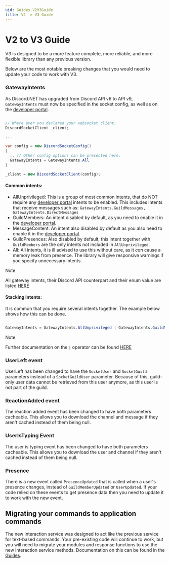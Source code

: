 ```yaml
---
uid: Guides.V2V3Guide
title: V2 -> V3 Guide
---
```


# V2 to V3 Guide

V3 is designed to be a more feature complete, more reliable,
and more flexible library than any previous version.

Below are the most notable breaking changes that you would need to update your code to work with V3.

### GatewayIntents

As Discord.NET has upgraded from Discord API v6 to API v9,
`GatewayIntents` must now be specified in the socket config, as well as on the [developer portal].

```cs

// Where ever you declared your websocket client.
DiscordSocketClient _client;

...

var config = new DiscordSocketConfig()
{
  .. // Other config options can be presented here.
  GatewayIntents = GatewayIntents.All
}

_client = new DiscordSocketClient(config);

```

#### Common intents:

- AllUnprivileged: This is a group of most common intents, that do NOT require any [developer portal] intents to be enabled.
  This includes intents that receive messages such as: `GatewayIntents.GuildMessages, GatewayIntents.DirectMessages`
- GuildMembers: An intent disabled by default, as you need to enable it in the [developer portal].
- MessageContent: An intent also disabled by default as you also need to enable it in the [developer portal].
- GuildPresences: Also disabled by default, this intent together with `GuildMembers` are the only intents not included in `AllUnprivileged`.
- All: All intents, it is ill advised to use this without care, as it _can_ cause a memory leak from presence.
  The library will give responsive warnings if you specify unnecessary intents.

> [!NOTE]
> All gateway intents, their Discord API counterpart and their enum value are listed
> [HERE](xref:Discord.GatewayIntents)

#### Stacking intents:

It is common that you require several intents together.
The example below shows how this can be done.

```cs

GatewayIntents = GatewayIntents.AllUnprivileged | GatewayIntents.GuildMembers | ..

```

> [!NOTE]
> Further documentation on the ` | ` operator can be found
> [HERE](https://docs.microsoft.com/en-us/dotnet/csharp/language-reference/operators/bitwise-and-shift-operators)

[developer portal]: https://discord.com/developers/

### UserLeft event

UserLeft has been changed to have the `SocketUser` and `SocketGuild` parameters instead of a `SocketGuildUser` parameter.
Because of this, guild-only user data cannot be retrieved from this user anymore, as this user is not part of the guild.

### ReactionAdded event

The reaction added event has been changed to have both parameters cacheable.
This allows you to download the channel and message if they aren't cached instead of them being null.

### UserIsTyping Event

The user is typing event has been changed to have both parameters cacheable.
This allows you to download the user and channel if they aren't cached instead of them being null.

### Presence

There is a new event called `PresenceUpdated` that is called when a user's presence changes,
instead of `GuildMemberUpdated` or `UserUpdated`.
If your code relied on these events to get presence data then you need to update it to work with the new event.

## Migrating your commands to application commands

The new interaction service was designed to act like the previous service for text-based commands.
Your pre-existing code will continue to work, but you will need to migrate your modules and response functions to use the new
interaction service methods. Documentation on this can be found in the [Guides](xref:Guides.IntFw.Intro).

